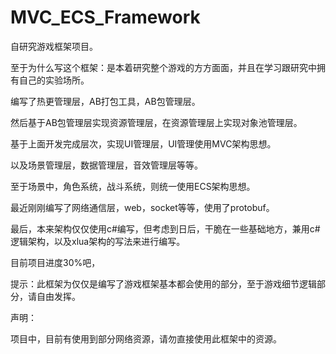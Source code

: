 # MVC_ECS_Framework
 
 自研究游戏框架项目。
 
 至于为什么写这个框架：是本着研究整个游戏的方方面面，并且在学习跟研究中拥有自己的实验场所。

 编写了热更管理层，AB打包工具，AB包管理层。
 
 然后基于AB包管理层实现资源管理层，在资源管理层上实现对象池管理层。
 
 基于上面开发完成层次，实现UI管理层，UI管理使用MVC架构思想。

 以及场景管理层，数据管理层，音效管理层等等。

 至于场景中，角色系统，战斗系统，则统一使用ECS架构思想。
 
 最近刚刚编写了网络通信层，web，socket等等，使用了protobuf。
 
 最后，本来架构仅仅使用c#编写，但考虑到日后，干脆在一些基础地方，兼用c#逻辑架构，以及xlua架构的写法来进行编写。
 
 目前项目进度30%吧，
 
 提示：此框架为仅仅是编写了游戏框架基本都会使用的部分，至于游戏细节逻辑部分，请自由发挥。
 
 声明：

 项目中，目前有使用到部分网络资源，请勿直接使用此框架中的资源。
